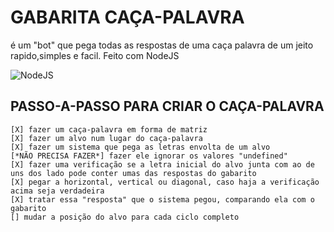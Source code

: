 # GABARITA CAÇA-PALAVRA

é um "bot" que pega todas as respostas de uma caça palavra de um jeito rapido,simples e facil. Feito com NodeJS

<div>
<img align="center" alt="NodeJS" src="https://img.shields.io/badge/Node.js-43853D?style=for-the-badge&logo=node.js&logoColor=white"/>
</div>

## PASSO-A-PASSO PARA CRIAR O CAÇA-PALAVRA

```
[X] fazer um caça-palavra em forma de matriz
[X] fazer um alvo num lugar do caça-palavra
[X] fazer um sistema que pega as letras envolta de um alvo
[*NÃO PRECISA FAZER*] fazer ele ignorar os valores "undefined"
[X] fazer uma verificação se a letra inicial do alvo junta com ao de uns dos lado pode conter umas das respostas do gabarito
[X] pegar a horizontal, vertical ou diagonal, caso haja a verificação acima seja verdadeira
[X] tratar essa "resposta" que o sistema pegou, comparando ela com o gabarito
[] mudar a posição do alvo para cada ciclo completo
```
